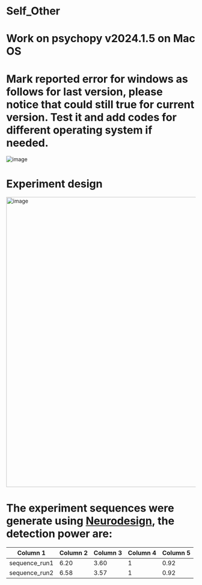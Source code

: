 # Self_Other
# Work on psychopy v2024.1.5 on Mac OS
# Mark reported error for windows as follows for last version, please notice that could still true for current version. Test it and add codes for different operating system if needed.
![image](https://github.com/user-attachments/assets/a5c20413-0075-430d-9af4-0f4b1652b961)

# Experiment design
<img width="772" alt="image" src="https://github.com/user-attachments/assets/bf52fa15-9c15-4d75-835e-26e52190dca1">

# The experiment sequences were generate using [Neurodesign](https://github.com/neuropower/neurodesign.git), the detection power are:
| Column 1      | Column 2      | Column 3      | Column 4      | Column 5      |
|---------------|---------------|---------------|---------------|---------------|
| sequence_run1  | 6.20  | 3.60  | 1  | 0.92  |
| sequence_run2  | 6.58  | 3.57  | 1  | 0.92  |


